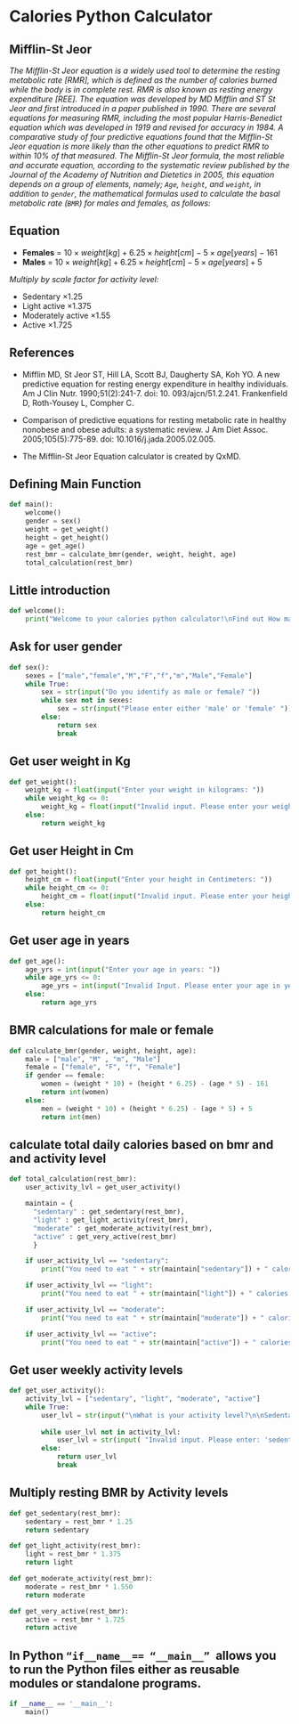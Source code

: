 # Calories Python Calculator

##  Mifflin-St Jeor
*The Mifflin-St Jeor equation is a widely used tool to determine the resting metabolic rate [RMR], which is defined as the number of calories burned while the body is in complete rest.
RMR is also known as resting energy expenditure [REE]. The equation was developed by MD Mifflin and ST St Jeor and first introduced in a paper published in 1990.
There are several equations for measuring RMR, including the most popular Harris-Benedict equation which was developed in 1919 and revised for accuracy in 1984.
A comparative study of four predictive equations found that the Mifflin-St Jeor equation is more likely than the other equations to predict RMR to within 10% of that measured.
The Mifflin-St Jeor formula, the most reliable and accurate equation, according to the systematic review published by the Journal of the Academy of Nutrition and Dietetics in 2005, this equation depends on a group of elements, namely; `Age`, `height`, and `weight`, in addition to `gender`, the mathematical formulas used to calculate the basal metabolic rate (`BMR`) for males and females, as follows:*

## Equation

* **Females** =  $10 \times weight [kg] + 6.25 \times height [cm] - 5 \times age [years] - 161$
* **Males** = $10 \times weight [kg] + 6.25 \times height [cm] - 5 \times age [years] + 5$

*Multiply by scale factor for activity level:*
* Sedentary $\times 1.25$
* Light active $\times 1.375$
* Moderately active   $\times 1.55$
* Active $\times 1.725$


## References

* Mifflin MD, St Jeor ST, Hill LA, Scott BJ, Daugherty SA, Koh YO. A new predictive equation for resting energy expenditure in healthy individuals. Am J Clin Nutr. 1990;51(2):241-7. doi: 10. 093/ajcn/51.2.241.
Frankenfield D, Roth-Yousey L, Compher C.

* Comparison of predictive equations for resting metabolic rate in healthy nonobese and obese adults: a systematic review. J Am Diet Assoc. 2005;105(5):775-89. doi: 10.1016/j.jada.2005.02.005.
* The Mifflin-St Jeor Equation calculator is created by QxMD.


## Defining Main Function

```py
def main():
    welcome()
    gender = sex()
    weight = get_weight()
    height = get_height()
    age = get_age()
    rest_bmr = calculate_bmr(gender, weight, height, age) 
    total_calculation(rest_bmr)
```

## Little introduction

```py
def welcome():
    print("Welcome to your calories python calculator!\nFind out How many calories should you eat daily.\n")
```

## Ask for user gender

```py
def sex():
    sexes = ["male","female","M","F","f","m","Male","Female"]
    while True:
        sex = str(input("Do you identify as male or female? "))
        while sex not in sexes:
            sex = str(input("Please enter either 'male' or 'female' "))
        else:
            return sex
            break
```

## Get user weight in Kg

```py
def get_weight():
    weight_kg = float(input("Enter your weight in kilograms: "))
    while weight_kg <= 0:
        weight_kg = float(input("Invalid input. Please enter your weight in kilograms: "))
    else:
        return weight_kg
```

## Get user Height in Cm

```py
def get_height():
    height_cm = float(input("Enter your height in Centimeters: "))
    while height_cm <= 0:
        height_cm = float(input("Invalid input. Please enter your height in Centimeters: "))
    else:
        return height_cm
```

## Get user age in years

```py
def get_age():
    age_yrs = int(input("Enter your age in years: "))
    while age_yrs <= 0:
        age_yrs = int(input("Invalid Input. Please enter your age in years: "))
    else:
        return age_yrs
```

## BMR calculations for male or female

```py
def calculate_bmr(gender, weight, height, age):
    male = ["male", "M" , "m", "Male"]
    female = ["female", "F", "f", "Female"]
    if gender == female:
        women = (weight * 10) + (height * 6.25) - (age * 5) - 161
        return int(women)
    else:
        men = (weight * 10) + (height * 6.25) - (age * 5) + 5
        return int(men)
```

## calculate total daily calories based on bmr and and activity level

```py
def total_calculation(rest_bmr):
    user_activity_lvl = get_user_activity()    

    maintain = {
      "sedentary" : get_sedentary(rest_bmr), 
      "light" : get_light_activity(rest_bmr), 
      "moderate" : get_moderate_activity(rest_bmr), 
      "active" : get_very_active(rest_bmr)
      }

    if user_activity_lvl == "sedentary":
        print("You need to eat " + str(maintain["sedentary"]) + " calories a day to maintain your current weight")

    if user_activity_lvl == "light":
        print("You need to eat " + str(maintain["light"]) + " calories a day to maintain your current weight")

    if user_activity_lvl == "moderate":
        print("You need to eat " + str(maintain["moderate"]) + " calories a day to maintain your current weight")

    if user_activity_lvl == "active":
        print("You need to eat " + str(maintain["active"]) + " calories a day to maintain your current weight")
```


## Get user weekly activity levels

```py
def get_user_activity():
    activity_lvl = ["sedentary", "light", "moderate", "active"]
    while True:
        user_lvl = str(input("\nWhat is your activity level?\n\nSedentary is little to no exercise.\nLightly active is light exercise/sports 1 - 3 days/week.\nModerately active is moderate exercise/sports 3 - 5 days/week.\nVery active is hard exercise every day, or 2 xs/day 6 - 7 days/week.\n\nPlease enter: 'sedentary', 'light', 'moderate',  or 'active' "))
        
        while user_lvl not in activity_lvl:
            user_lvl = str(input( "Invalid input. Please enter: 'sedentary', 'light', 'moderate',  or 'active' "))
        else:
            return user_lvl
            break
```

## Multiply resting BMR by Activity levels

```py
def get_sedentary(rest_bmr):
    sedentary = rest_bmr * 1.25
    return sedentary

def get_light_activity(rest_bmr):
    light = rest_bmr * 1.375
    return light

def get_moderate_activity(rest_bmr):
    moderate = rest_bmr * 1.550
    return moderate

def get_very_active(rest_bmr):
    active = rest_bmr * 1.725
    return active
```

## In Python `“if__name__== “__main__” `allows you to run the Python files either as reusable modules or standalone programs.

```py
if __name__ == '__main__':
    main()
```
